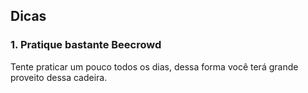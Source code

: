 ## Dicas

### 1. Pratique bastante Beecrowd

Tente praticar um pouco todos os dias, dessa forma você terá grande proveito dessa cadeira.
